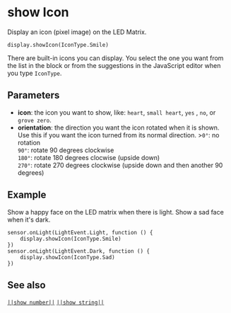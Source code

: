# show Icon

Display an icon (pixel image) on the LED Matrix.

```sig
display.showIcon(IconType.Smile)
```

There are built-in icons you can display. You select the one you want from the list in the block or from the suggestions in the JavaScript editor when you type `IconType`.

## Parameters

* **icon**: the icon you want to show, like: `heart`, `small heart`, `yes` , `no`, or `grove zero`.
* **orientation**: the direction you want the icon rotated when it is shown. Use this if you want the icon turned from its normal direction. >`0°`: no rotation  
    `90°`: rotate 90 degrees clockwise  
    `180°`: rotate 180 degrees clocwise (upside down)  
    `270°`: rotate 270 degrees clockwise (upside down and then another 90 degrees)

## Example

Show a happy face on the LED matrix when there is light. Show a sad face when it's dark.

```blocks
sensor.onLight(LightEvent.Light, function () {
    display.showIcon(IconType.Smile)
})
sensor.onLight(LightEvent.Dark, function () {
    display.showIcon(IconType.Sad)
})
```

## See also

[`||show number||`](/reference/display/show-number) [`||show string||`](/reference/display/show-string)